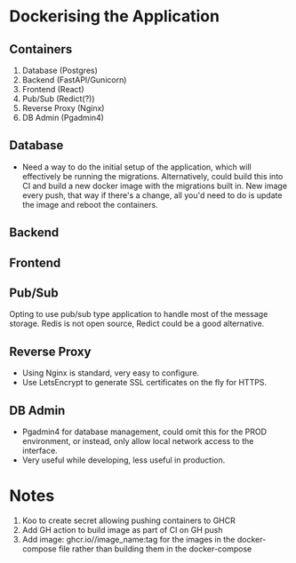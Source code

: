 # Dockerising the Application

## Containers

1. Database (Postgres)
2. Backend (FastAPI/Gunicorn)
3. Frontend (React)
4. Pub/Sub (Redict(?))
5. Reverse Proxy (Nginx)
6. DB Admin (Pgadmin4)

## Database

* Need a way to do the initial setup of the application, which will effectively be running the migrations. Alternatively, could build this into CI and build a new docker image with the migrations built in. New image every push, that way if there's a change, all you'd need to do is update the image and reboot the containers.

## Backend 

## Frontend

## Pub/Sub

Opting to use pub/sub type application to handle most of the message storage. Redis is not open source, Redict could be a good alternative.

## Reverse Proxy

* Using Nginx is standard, very easy to configure.
* Use LetsEncrypt to generate SSL certificates on the fly for HTTPS.

## DB Admin

* Pgadmin4 for database management, could omit this for the PROD environment, or instead, only allow local network access to the interface.
* Very useful while developing, less useful in production.

# Notes

1. Koo to create secret allowing pushing containers to GHCR
2. Add GH action to build image as part of CI on GH push
3. Add image: ghcr.io/<NAMESPACE>/image_name:tag for the images in the docker-compose file rather than building them in the docker-compose